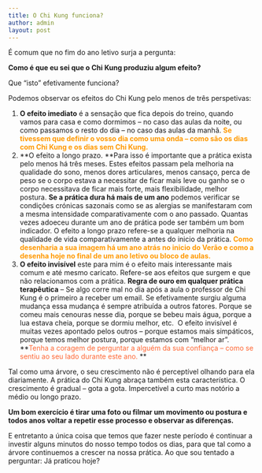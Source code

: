 ```yaml
---
title: O Chi Kung funciona?
author: admin
layout: post
---
```

É comum que no fim do ano letivo surja a pergunta:

**Como é que eu sei que o Chi Kung produziu algum efeito?**

Que &#8220;isto&#8221; efetivamente funciona?

Podemos observar os efeitos do Chi Kung pelo menos de três perspetivas:

1.  **O efeito imediato** é a sensação que fica depois do treino, quando vamos para casa e como dormimos &#8211; no caso das aulas da noite, ou como passamos o resto do dia &#8211; no caso das aulas da manhã. <span style="color: #ff9900;"><strong>Se tivessem que definir o vosso dia como uma onda &#8211; como são os dias com Chi Kung e os dias sem Chi Kung.</strong> </span>
2.  **O efeito a longo prazo. **Para isso é importante que a prática exista pelo menos há três meses. Estes efeitos passam pela melhoria na qualidade do sono, menos dores articulares, menos cansaço, perca de peso se o corpo estava a necessitar de ficar mais leve ou ganho se o corpo necessitava de ficar mais forte, mais flexibilidade, melhor postura. **Se a prática dura há mais de um ano** podemos verificar se condições crónicas sazonais como se as alergias se manifestaram com a mesma intensidade comparativamente com o ano passado. Quantas vezes adoeceu durante um ano de prática pode ser também um bom indicador. O efeito a longo prazo refere-se a qualquer melhoria na qualidade de vida comparativamente a antes do inicio da prática. <span style="color: #ff9900;"><strong>Como desenharia a sua imagem há um ano atrás no inicio do Verão e como a desenha hoje no final de um ano letivo ou bloco de aulas.</strong></span>
3.  **O efeito invisível** este para mim é o efeito mais interessante mais comum e até mesmo caricato. Refere-se aos efeitos que surgem e que não relacionamos com a prática. **Regra de ouro em qualquer prática terapêutica** &#8211; Se algo corre mal no dia após a aula o professor de Chi Kung é o primeiro a receber um email. Se efetivamente surgiu alguma mudança essa mudança é sempre atribuída a outros fatores. Porque se comeu mais cenouras nesse dia, porque se bebeu mais água, porque a lua estava cheia, porque se dormiu melhor, etc.  O efeito invisível é muitas vezes apontado pelos outros &#8211; porque estamos mais simpáticos, porque temos melhor postura, porque estamos com &#8220;melhor ar&#8221;. **<span style="color: #ff6633;">Tenha a coragem de perguntar a alguém da sua confiança &#8211; como se sentiu ao seu lado durante este ano.</span> **

Tal como uma árvore, o seu crescimento não é perceptível olhando para ela diariamente. A prática do Chi Kung abraça também esta característica. O crescimento é gradual &#8211; gota a gota. Impercetível a curto mas notório a médio ou longo prazo.

**Um bom exercício é tirar uma foto ou filmar um movimento ou postura e todos anos voltar a repetir esse processo e observar as diferenças.**

E entretanto a única coisa que temos que fazer neste período é continuar a investir alguns minutos do nosso tempo todos os dias, para que tal como a árvore continuemos a crescer na nossa prática. Ao que sou tentado a perguntar: Já praticou hoje?